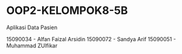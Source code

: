 # OOP2-KELOMPOK8-5B
Aplikasi Data Pasien


15090034 - Alfan Faizal Arsidin 
15090072 - Sandya Arif 
15090051 - Muhammad ZUlfikar 
